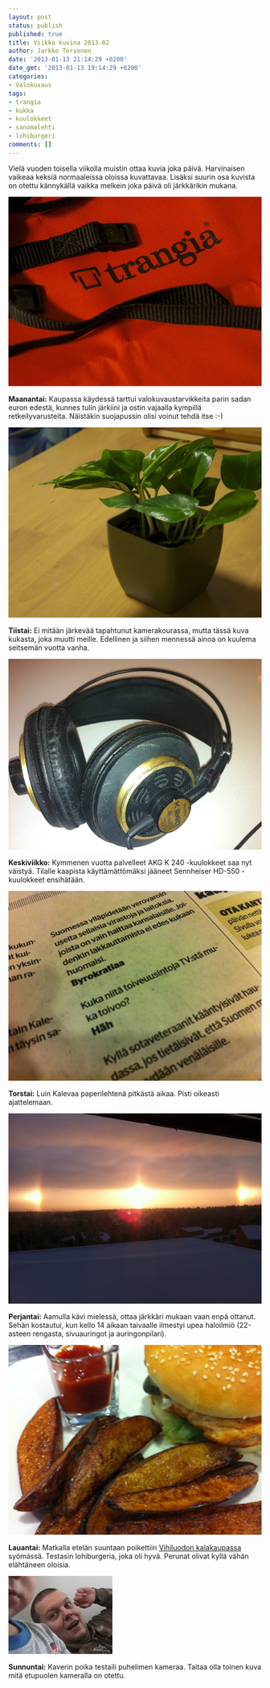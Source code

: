 ```yaml
---
layout: post
status: publish
published: true
title: Viikko kuvina 2013-02
author: Jarkko Tervonen
date: '2013-01-13 21:14:29 +0200'
date_gmt: '2013-01-13 19:14:29 +0200'
categories:
- Valokuvaus
tags:
- trangia
- kukka
- kuulokkeet
- sanomalehti
- lohiburgeri
comments: []
---
```

Vielä vuoden toisella viikolla muistin ottaa kuvia joka päivä. Harvinaisen vaikeaa keksiä normaaleissa oloissa kuvattavaa. Lisäksi suurin osa kuvista on otettu kännykällä vaikka melkein joka päivä oli järkkärikin mukana.

<img alt="Viikko kuvina 2013-02 - Maanantai" src="/assets/img/posts/2013-02-ma.jpg" /></noscript>

__Maanantai:__ Kaupassa käydessä tarttui valokuvaustarvikkeita parin sadan euron edestä, kunnes tulin järkiini ja ostin vajaalla kympillä retkeilyvarusteita. Näistäkin suojapussin olisi voinut tehdä itse :-)

<img alt="Viikko kuvina 2013-02 - Tiistai" src="/assets/img/posts/2013-02-ti.jpg" /></noscript>

__Tiistai:__ Ei mitään järkevää tapahtunut kamerakourassa, mutta tässä kuva kukasta, joka muutti meille. Edellinen ja siihen mennessä ainoa on kuulema seitsemän vuotta vanha.

<img alt="Viikko kuvina 2013-02 - Keskiviikko" src="/assets/img/posts/2013-02-ke.jpg" /></noscript>

__Keskiviikko:__ Kymmenen vuotta palvelleet AKG K 240 -kuulokkeet saa nyt väistyä. Tilalle kaapista käyttämättömäksi jääneet Sennheiser HD-550 -kuulokkeet ensihätään.

<img alt="Viikko kuvina 2013-02 - Torstai" src="/assets/img/posts/2013-02-to.jpg" /></noscript>

__Torstai:__ Luin Kalevaa paperilehtenä pitkästä aikaa. Pisti oikeasti ajattelemaan.

<img alt="Viikko kuvina 2013-02 - Perjantai" src="/assets/img/posts/2013-02-pe.jpg" /></noscript>

__Perjantai:__ Aamulla kävi mielessä, ottaa järkkäri mukaan vaan enpä ottanut. Sehän kostautui, kun kello 14 aikaan taivaalle ilmestyi upea haloilmiö (22-asteen rengasta, sivuauringot ja auringonpilari).

<img alt="Viikko kuvina 2013-02 - Lauantai" src="/assets/img/posts/2013-02-la.jpg" /></noscript>

__Lauantai:__ Matkalla etelän suuntaan poikettiin [Vihiluodon kalakaupassa](http://www.vihiluodonkala.fi/) syömässä. Testasin lohiburgeria, joka oli hyvä. Perunat olivat kyllä vähän elähtäneen oloisia.

<img alt="Viikko kuvina 2013-02 - Sunnuntai" src="/assets/img/posts/2013-02-su.jpg" /></noscript>

__Sunnuntai:__ Kaverin poika testaili puhelimen kameraa. Taitaa olla toinen kuva mitä etupuolen kameralla on otettu.
